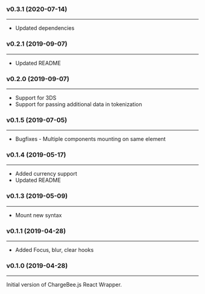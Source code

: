 ### v0.3.1 (2020-07-14)
* * *
* Updated dependencies

### v0.2.1 (2019-09-07)
* * *
* Updated README

### v0.2.0 (2019-09-07)
* * *
* Support for 3DS
* Support for passing additional data in tokenization

### v0.1.5 (2019-07-05)
* * *
* Bugfixes - Multiple components mounting on same element

### v0.1.4 (2019-05-17)
* * *
* Added currency support
* Updated README

### v0.1.3 (2019-05-09)
* * *
* Mount new syntax

### v0.1.1  (2019-04-28)
* * *
* Added Focus, blur, clear hooks

### v0.1.0  (2019-04-28)
* * *
Initial version of ChargeBee.js React Wrapper.

